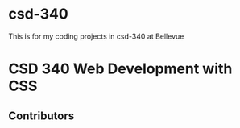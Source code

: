 # csd-340
This is for my coding projects in csd-340 at Bellevue 

<h1> CSD 340 Web Development with CSS</h1>
<h2>Contributors</h2>